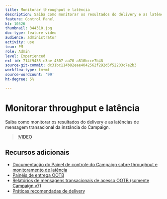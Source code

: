 ```yaml
---
title: Monitorar throughput e latência
description: Saiba como monitorar os resultados do delivery e as latências de mensagem transacional da instância do Campaign.
feature: Control Panel
kt: 10526
thumbnail: 344310.jpg
doc-type: feature video
audience: administrator
activity: use
team: PM
role: Admin
level: Experienced
exl-id: 714f9435-c3ae-4307-aa70-a810bcce7b48
source-git-commit: dc31bc114b82eae4042562f292d5f52203c7e2b3
workflow-type: tm+mt
source-wordcount: '99'
ht-degree: 5%

---
```


# Monitorar throughput e latência

Saiba como monitorar os resultados do delivery e as latências de mensagem transacional da instância do Campaign.

>[!VIDEO](https://video.tv.adobe.com/v/344310/?quality=12)

## Recursos adicionais

* [Documentação do Painel de controle do Campaign sobre throughput e monitoramento de latência](https://experienceleague.adobe.com/docs/control-panel/using/performance-monitoring/thoughputs-latencies.html?lang=en#)
* [Painéis de entrega OOTB](https://experienceleague.adobe.com/docs/campaign-classic/using/sending-messages/monitoring-deliveries/delivery-dashboard.html?lang=en)
* [Relatórios de mensagens transacionais de acesso OOTB (somente Campaign v7)](https://experienceleague.adobe.com/docs/campaign-classic/using/transactional-messaging/reports/about-transactional-messaging-reports.html?lang=en)
* [Práticas recomendadas de delivery](https://experienceleague.adobe.com/docs/campaign-standard/using/communication-channels/delivery-bestpractices/delivery-best-practices.html?lang=en)
